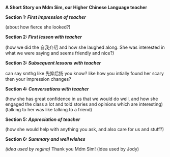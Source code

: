 **A Short Story on Mdm Sim, our Higher Chinese Language teacher**

**Section 1: _First impression of teacher_**

(about how fierce she looked?)

**Section 2: _First lesson with teacher_**

(how we did the 自我介绍 and how she laughed along. She was interested in what we were saying and seems friendly and nice?)

**Section 3: _Subsequent lessons with teacher_**

can say smthg like 先抑后扬 you know? like how you intially found her scary then your impression changes?

**Section 4: _Conversations with teacher_**

(how she has great confidence in us that we would do well, and how she engaged the class a lot and told stories and opinions which are interesting)
(talking to her was like talking to a friend)

**Section 5: _Appreciation of teacher_**

(how she would help with anything you ask, and also care for us and stuff?)

**Section 6: _Summary and well wishes_**

_(idea used by regina)_
Thank you Mdm Sim!
(idea used by Jody)
